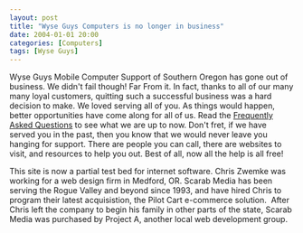 ```yaml
---
layout: post
title: "Wyse Guys Computers is no longer in business"
date: 2004-01-01 20:00
categories: [Computers]
tags: [Wyse Guys]
---
```

Wyse Guys Mobile Computer Support of Southern Oregon has gone out of business. We didn't fail though! Far From it. In fact, thanks to all of our many many loyal customers, quitting such a successful business was a hard decision to make. We loved serving all of you. As things would happen, better opportunities have come along for all of us. Read the [Frequently Asked Questions](/computers/faq/) to see what we are up to now. Don't fret, if we have served you in the past, then you know that we would never leave you hanging for support. There are people you can call, there are websites to visit, and resources to help you out. Best of all, now all the help is all free!

This site is now a partial test bed for internet software. Chris Zwemke was working for a web design firm in Medford, OR. Scarab Media has been serving the Rogue Valley and beyond since 1993, and have hired Chris to program their latest acquisistion, the Pilot Cart e-commerce solution.  After Chris left the company to begin his family in other parts of the state, Scarab Media was purchased by Project A, another local web development group.